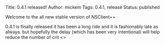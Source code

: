 Title: 0.4.1 released!
Author: mickem
Tags: 0.4.1, release
Status: published

Welcome to the all new stable version of NSClient++

0.4.1 is finally released it has been a long ride and it is fashionably late as always. 
but hopefully the delay (which has been very intentional) will help reduce the number of crit <<missing blog post>>


